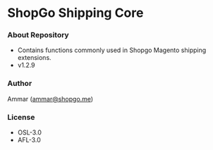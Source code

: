 # ShopGo Shipping Core #

### About Repository ###

* Contains functions commonly used in Shopgo Magento shipping extensions.
* v1.2.9

### Author ###

Ammar (<ammar@shopgo.me>)

### License ###

* OSL-3.0
* AFL-3.0

